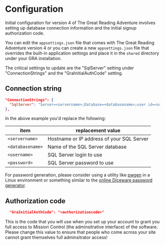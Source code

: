 # Configuration

Initial configuration for version 4 of The Great Reading Adventure involves setting up database connection information and the initial signup authorization code.

You can edit the `appsettings.json` file that comes with The Great Reading Adventure version 4 or you can create a new `appsettings.json` file that overrides the built-in application settings and place it in the `shared` directory under your GRA installation.

The critical settings to update are the "SqlServer" setting under "ConnectionStrings" and the "GraInitialAuthCode" setting.

## Connection string

```json
"ConnectionStrings": {
  "SqlServer": "Server=<servername>;Database=<databasename>;user id=<username>;password=<password>;MultipleActiveResultSets=true"
},
```

In the above example you'd replace the following:

| item | replacement value |
| --- | --- |
| `<servername>` | Hostname or IP address of your SQL Server |
| `<databasename>` | Name of the SQL Server database |
| `<username>` | SQL Server login to use |
| `<password>` | SQL Server password to use |

For password generation, please consider using a utility like [pwgen](https://github.com/tytso/pwgen) in a Linux environment or something similar to the [online Diceware password generator](https://www.rempe.us/diceware/#eff).

## Authorization code

```json
  "GraInitialAuthCode": "<authorizationcode>"
```

This is the code that you will use when you set up your account to grant you full access to Mission Control (the adminsitrative interface) of the software. Please change this value to ensure that people who come across your site cannot grant themselves full adminsitrator access!

